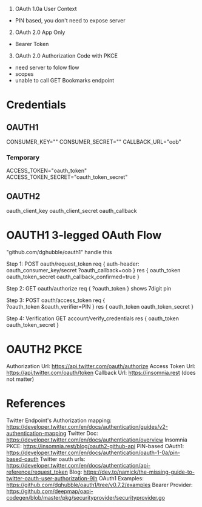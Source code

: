 1. OAuth 1.0a User Context
- PIN based, you don't need to expose server
2. OAuth 2.0 App Only
- Bearer Token
3. OAuth 2.0 Authorization Code with PKCE
- need server to folow flow
- scopes
- unable to call GET Bookmarks endpoint

# Credentials
## OAUTH1
CONSUMER_KEY=""
CONSUMER_SECRET=""
CALLBACK_URL="oob"
### Temporary
ACCESS_TOKEN="oauth_token"
ACCESS_TOKEN_SECRET="oauth_token_secret"

## OAUTH2
oauth_client_key
oauth_client_secret
oauth_callback

# OAUTH1 3-legged OAuth Flow
"github.com/dghubble/oauth1" handle this

Step 1: POST oauth/request_token
req {
    auth-header: oauth_consumer_key/secret
    ?oauth_callback=oob
}
res {
    oauth_token
    oauth_token_secret
    oauth_callback_confirmed=true
}

Step 2: GET oauth/authorize
req {
    ?oauth_token
}
shows 7digit pin

Step 3: POST oauth/access_token
req {    
    ?oauth_token
    &oauth_verifier=PIN
}
res {
    oauth_token
    oauth_token_secret
}

Step 4: Verification  GET account/verify_credentials
res {
    oauth_token
    oauth_token_secret
}

# OAUTH2 PKCE
Authorization Url: https://api.twitter.com/oauth/authorize
Access Token Url:  https://api.twitter.com/oauth/token
Callback Url:  https://insomnia.rest (does not matter)

# References
Twitter Endpoint's Authorization mapping: https://developer.twitter.com/en/docs/authentication/guides/v2-authentication-mapping
Twitter Doc: https://developer.twitter.com/en/docs/authentication/overview
Insomnia PKCE: https://insomnia.rest/blog/oauth2-github-api
PIN-based OAuth1: https://developer.twitter.com/en/docs/authentication/oauth-1-0a/pin-based-oauth
Twitter oauth urls: https://developer.twitter.com/en/docs/authentication/api-reference/request_token
Blog: https://dev.to/namick/the-missing-guide-to-twitter-oauth-user-authorization-9lh
OAuth1 Examples: https://github.com/dghubble/oauth1/tree/v0.7.2/examples
Bearer Provider: https://github.com/deepmap/oapi-codegen/blob/master/pkg/securityprovider/securityprovider.go
